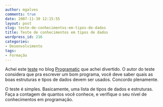 ```yaml
---
author: mgalves
comments: true
date: 2007-11-30 12:15:55
layout: post
slug: teste-de-conhecimentos-em-tipos-de-dados
title: Teste de conhecimentos em tipos de dados
wordpress_id: 216
categories:
- Desenvolvimento
tags:
- Formação
---
```


Achei este [teste](http://www.infocider.com/blogs/index.php/programatic/?title=data_literacy_test_from_code_complete&more=1&c=1&tb=1&pb=1) no blog [Programatic](http://www.infocider.com/blogs/index.php/programatic/) que achei divertido. O autor do teste considera que pra escrever um bom programa, você deve saber quais as boas estruturas e tipos de dados devem ser usados. Concordo plenamente.

O teste é simples. Basicamente, uma lista de tipos de dados e estruturas. Faça a contagem de quantos você conhece, e verifique o seu nível de conhecimentos em programação.
